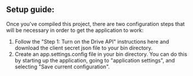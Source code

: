 ## Setup guide:
Once you've compiled this project, there are two configuration steps that will be necessary in order to get the application to work:
1. Follow the "Step 1: Turn on the Drive API" instructions here and download the client secret json file to your bin directory.
2. Create an app.settings.config file in your bin directory. You can do this by starting up the application, going to "application settings", and selecting "Save current configuration".
